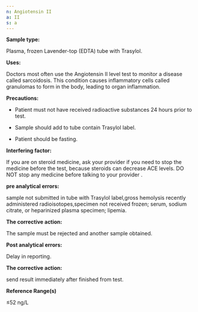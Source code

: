 ```yaml
---
n: Angiotensin II
a: II
s: a
---
```


 
__Sample type:__

Plasma, frozen Lavender-top (EDTA) tube with Trasylol.

__Uses:__

Doctors most often use the Angiotensin II  level test to monitor a disease called sarcoidosis. This condition causes inflammatory cells called granulomas to form in the body, leading to organ inflammation.

__Precautions:__

-	Patient must not have received radioactive substances 24 hours prior to test.        


-	Sample should add to tube contain Trasylol label.

-	Patient should be fasting.

__Interfering factor:__

If you are on steroid medicine, ask your provider if you need to stop the medicine before the test, because steroids can decrease ACE levels. DO NOT stop any medicine before talking to your provider .   

__pre analytical errors:__

sample not submitted in tube with Trasylol label,gross hemolysis recently administered radioisotopes,specimen not received frozen; serum, sodium citrate, or heparinized plasma specimen; lipemia.

__The corrective action:__

The sample must be rejected and another sample obtained.          

__Post analytical errors:__

Delay in reporting.

__The corrective action:__

send result immediately after finished from test.

__Reference Range(s)__

≤52 ng/L